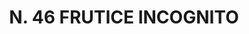 ---
title: "N. 46 FRUTICE INCOGNITO"
plant-name: "N. 46"
plant-number: "046"
plant-xml: "/assets/xml/plant046.xml"
plant-img1: "/assets/img/plant046_verso.jpg"
plant-img2: "/assets/img/plant046.jpg"
plant-title: "N. 46 FRUTICE INCOGNITO"
plant-taxon-link: "http://www.worldfloraonline.org/taxon/wfo-0000359767"
plant-taxon-content: "[Lonicera alpigena L.]"
layout: single-xml
---